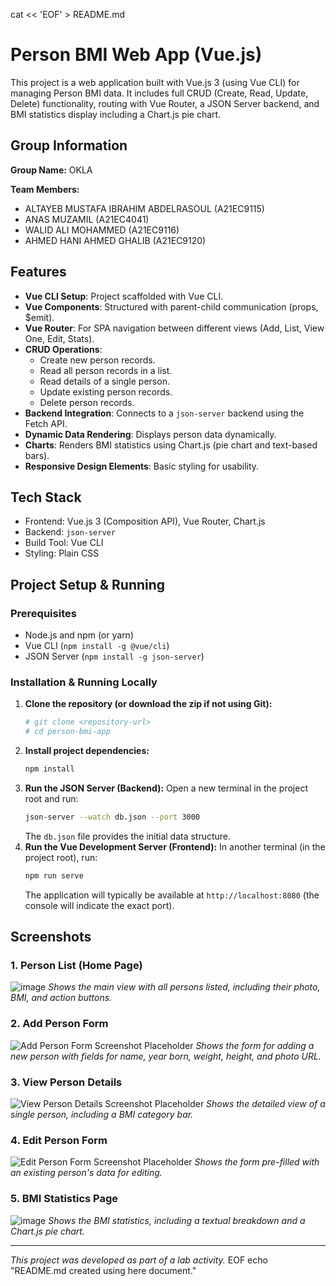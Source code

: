 cat << 'EOF' > README.md
# Person BMI Web App (Vue.js)

This project is a web application built with Vue.js 3 (using Vue CLI) for managing Person BMI data. It includes full CRUD (Create, Read, Update, Delete) functionality, routing with Vue Router, a JSON Server backend, and BMI statistics display including a Chart.js pie chart.

## Group Information

**Group Name:** OKLA

**Team Members:**
- ALTAYEB MUSTAFA IBRAHIM ABDELRASOUL (A21EC9115)
- ANAS MUZAMIL (A21EC4041)
- WALID ALI MOHAMMED (A21EC9116)
- AHMED HANI AHMED GHALIB (A21EC9120)

## Features
- **Vue CLI Setup**: Project scaffolded with Vue CLI.
- **Vue Components**: Structured with parent-child communication (props, $emit).
- **Vue Router**: For SPA navigation between different views (Add, List, View One, Edit, Stats).
- **CRUD Operations**:
    - Create new person records.
    - Read all person records in a list.
    - Read details of a single person.
    - Update existing person records.
    - Delete person records.
- **Backend Integration**: Connects to a `json-server` backend using the Fetch API.
- **Dynamic Data Rendering**: Displays person data dynamically.
- **Charts**: Renders BMI statistics using Chart.js (pie chart and text-based bars).
- **Responsive Design Elements**: Basic styling for usability.

## Tech Stack
- Frontend: Vue.js 3 (Composition API), Vue Router, Chart.js
- Backend: `json-server`
- Build Tool: Vue CLI
- Styling: Plain CSS

## Project Setup & Running

### Prerequisites
- Node.js and npm (or yarn)
- Vue CLI (`npm install -g @vue/cli`)
- JSON Server (`npm install -g json-server`)

### Installation & Running Locally
1.  **Clone the repository (or download the zip if not using Git):**
    ```bash
    # git clone <repository-url>
    # cd person-bmi-app
    ```
2.  **Install project dependencies:**
    ```bash
    npm install
    ```
3.  **Run the JSON Server (Backend):**
    Open a new terminal in the project root and run:
    ```bash
    json-server --watch db.json --port 3000
    ```
    The `db.json` file provides the initial data structure.
4.  **Run the Vue Development Server (Frontend):**
    In another terminal (in the project root), run:
    ```bash
    npm run serve
    ```
    The application will typically be available at `http://localhost:8080` (the console will indicate the exact port).

## Screenshots

### 1. Person List (Home Page)
![image](https://github.com/user-attachments/assets/ae9dd041-93da-4851-b75d-8c3bc5177808)
*Shows the main view with all persons listed, including their photo, BMI, and action buttons.*

### 2. Add Person Form
![Add Person Form Screenshot Placeholder](https://via.placeholder.com/800x450.png/E8E8E8/969696?text=Screenshot+of+Add+Person+Form)
*Shows the form for adding a new person with fields for name, year born, weight, height, and photo URL.*

### 3. View Person Details
![View Person Details Screenshot Placeholder](https://via.placeholder.com/800x450.png/E8E8E8/969696?text=Screenshot+of+View+Person+Details)
*Shows the detailed view of a single person, including a BMI category bar.*

### 4. Edit Person Form
![Edit Person Form Screenshot Placeholder](https://via.placeholder.com/800x450.png/E8E8E8/969696?text=Screenshot+of+Edit+Person+Form)
*Shows the form pre-filled with an existing person's data for editing.*

### 5. BMI Statistics Page
![image](https://github.com/user-attachments/assets/9d6510f5-8294-4d54-8578-d7c9725e0c95)
*Shows the BMI statistics, including a textual breakdown and a Chart.js pie chart.*

---

*This project was developed as part of a lab activity.*
EOF
echo "README.md created using here document."